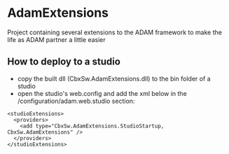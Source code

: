 # AdamExtensions
Project containing several extensions to the ADAM framework to make the life as ADAM partner a little easier

## How to deploy to a studio
* copy the built dll (CbxSw.AdamExtensions.dll) to the bin folder of a studio
* open the studio's web.config and add the xml below in the /configuration/adam.web.studio section:
```
<studioExtensions>
  <providers>
	<add type="CbxSw.AdamExtensions.StudioStartup, CbxSw.AdamExtensions" />
  </providers>
</studioExtensions>
```
